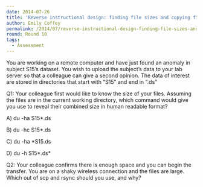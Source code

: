 ```yaml
---
date: 2014-07-26
title: 'Reverse instructional design: finding file sizes and copying files on the command line'
author: Emily Coffey
permalink: /2014/07/reverse-instructional-design-finding-file-sizes-and-copying-files-on-the-command-line/
round: Round 10
tags:
  - Assessment
---
```

You are working on a remote computer and have just found an anomaly in subject S15&#8217;s dataset. You wish to upload the subject&#8217;s data to your lab server so that a colleague can give a second opinion. The data of interest are stored in directories that start with &#8220;S15&#8243; and end in &#8220;.ds&#8221;

Q1: Your colleague first would like to know the size of your files. Assuming the files are in the current working directory, which command would give you use to reveal their combined size in human readable format?

A) du -ha S15*.ds

B) du -hc S15*.ds

C) du -ha *S15.ds

D) du -h S15\*.ds\*

Q2: Your colleague confirms there is enough space and you can begin the transfer. You are on a shaky wireless connection and the files are large. Which out of scp and rsync should you use, and why?
